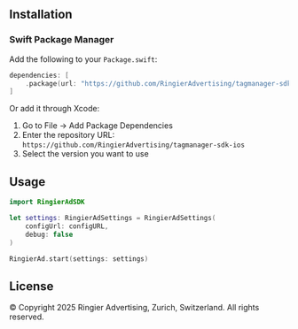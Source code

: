 ## Installation

### Swift Package Manager

Add the following to your `Package.swift`:

```swift
dependencies: [
    .package(url: "https://github.com/RingierAdvertising/tagmanager-sdk-ios", from: "1.0.4")
]
```

Or add it through Xcode:

1. Go to File → Add Package Dependencies
2. Enter the repository URL: `https://github.com/RingierAdvertising/tagmanager-sdk-ios`
3. Select the version you want to use

## Usage

```swift
import RingierAdSDK

let settings: RingierAdSettings = RingierAdSettings(
    configUrl: configURL,
    debug: false
)

RingierAd.start(settings: settings)
```

## License

© Copyright 2025 Ringier Advertising, Zurich, Switzerland. All rights reserved.
